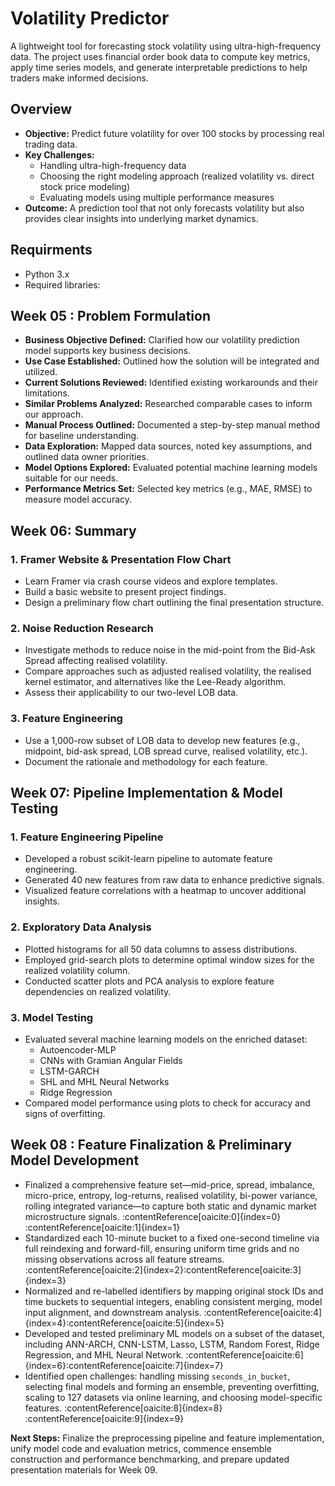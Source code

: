 # Volatility Predictor

A lightweight tool for forecasting stock volatility using ultra-high-frequency data. The project uses financial order book data to compute key metrics, apply time series models, and generate interpretable predictions to help traders make informed decisions.

## Overview

- **Objective:** Predict future volatility for over 100 stocks by processing real trading data.
- **Key Challenges:**
  - Handling ultra-high-frequency data
  - Choosing the right modeling approach (realized volatility vs. direct stock price modeling)
  - Evaluating models using multiple performance measures
- **Outcome:** A prediction tool that not only forecasts volatility but also provides clear insights into underlying market dynamics.

## Requirments

- Python 3.x
- Required libraries:

## Week 05 : Problem Formulation

- **Business Objective Defined:** Clarified how our volatility prediction model supports key business decisions.
- **Use Case Established:** Outlined how the solution will be integrated and utilized.
- **Current Solutions Reviewed:** Identified existing workarounds and their limitations.
- **Similar Problems Analyzed:** Researched comparable cases to inform our approach.
- **Manual Process Outlined:** Documented a step-by-step manual method for baseline understanding.
- **Data Exploration:** Mapped data sources, noted key assumptions, and outlined data owner priorities.
- **Model Options Explored:** Evaluated potential machine learning models suitable for our needs.
- **Performance Metrics Set:** Selected key metrics (e.g., MAE, RMSE) to measure model accuracy.

## Week 06: Summary

### 1. Framer Website & Presentation Flow Chart

- Learn Framer via crash course videos and explore templates.
- Build a basic website to present project findings.
- Design a preliminary flow chart outlining the final presentation structure.

### 2. Noise Reduction Research

- Investigate methods to reduce noise in the mid-point from the Bid-Ask Spread affecting realised volatility.
- Compare approaches such as adjusted realised volatility, the realised kernel estimator, and alternatives like the Lee-Ready algorithm.
- Assess their applicability to our two-level LOB data.

### 3. Feature Engineering

- Use a 1,000-row subset of LOB data to develop new features (e.g., midpoint, bid-ask spread, LOB spread curve, realised volatility, etc.).
- Document the rationale and methodology for each feature.

## Week 07: Pipeline Implementation & Model Testing

### 1. Feature Engineering Pipeline

- Developed a robust scikit-learn pipeline to automate feature engineering.
- Generated 40 new features from raw data to enhance predictive signals.
- Visualized feature correlations with a heatmap to uncover additional insights.

### 2. Exploratory Data Analysis

- Plotted histograms for all 50 data columns to assess distributions.
- Employed grid-search plots to determine optimal window sizes for the realized volatility column.
- Conducted scatter plots and PCA analysis to explore feature dependencies on realized volatility.

### 3. Model Testing

- Evaluated several machine learning models on the enriched dataset:
  - Autoencoder-MLP
  - CNNs with Gramian Angular Fields
  - LSTM-GARCH
  - SHL and MHL Neural Networks
  - Ridge Regression
- Compared model performance using plots to check for accuracy and signs of overfitting.

## Week 08 : Feature Finalization & Preliminary Model Development

- Finalized a comprehensive feature set—mid-price, spread, imbalance, micro-price, entropy, log-returns, realised volatility, bi-power variance, rolling integrated variance—to capture both static and dynamic market microstructure signals. :contentReference[oaicite:0]{index=0}&#8203;:contentReference[oaicite:1]{index=1}
- Standardized each 10-minute bucket to a fixed one-second timeline via full reindexing and forward-fill, ensuring uniform time grids and no missing observations across all feature streams. :contentReference[oaicite:2]{index=2}&#8203;:contentReference[oaicite:3]{index=3}
- Normalized and re-labelled identifiers by mapping original stock IDs and time buckets to sequential integers, enabling consistent merging, model input alignment, and downstream analysis. :contentReference[oaicite:4]{index=4}&#8203;:contentReference[oaicite:5]{index=5}
- Developed and tested preliminary ML models on a subset of the dataset, including ANN-ARCH, CNN-LSTM, Lasso, LSTM, Random Forest, Ridge Regression, and MHL Neural Network. :contentReference[oaicite:6]{index=6}&#8203;:contentReference[oaicite:7]{index=7}
- Identified open challenges: handling missing `seconds_in_bucket`, selecting final models and forming an ensemble, preventing overfitting, scaling to 127 datasets via online learning, and choosing model-specific features. :contentReference[oaicite:8]{index=8}&#8203;:contentReference[oaicite:9]{index=9}

**Next Steps:** Finalize the preprocessing pipeline and feature implementation, unify model code and evaluation metrics, commence ensemble construction and performance benchmarking, and prepare updated presentation materials for Week 09.

